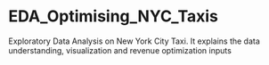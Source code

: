 # EDA_Optimising_NYC_Taxis
Exploratory Data Analysis on New York City Taxi. It explains the data understanding, visualization and revenue optimization inputs
